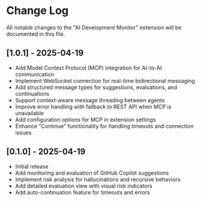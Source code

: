 # Change Log

All notable changes to the "AI Development Monitor" extension will be documented in this file.

## [1.0.1] - 2025-04-19

- Add Model Context Protocol (MCP) integration for AI-to-AI communication
- Implement WebSocket connection for real-time bidirectional messaging
- Add structured message types for suggestions, evaluations, and continuations
- Support context-aware message threading between agents
- Improve error handling with fallback to REST API when MCP is unavailable
- Add configuration options for MCP in extension settings
- Enhance "Continue" functionality for handling timeouts and connection issues

## [0.1.0] - 2025-04-19

- Initial release
- Add monitoring and evaluation of GitHub Copilot suggestions
- Implement risk analysis for hallucinations and recursive behaviors
- Add detailed evaluation view with visual risk indicators
- Add auto-continuation feature for timeouts and errors
